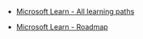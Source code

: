 - [Microsoft Learn - All learning paths](https://learn.microsoft.com/en-us/training/browse/?terms=az-204)

- [Microsoft Learn - Roadmap](https://learn.microsoft.com/en-us/credentials/certifications/azure-developer/?practice-assessment-type=certification)
